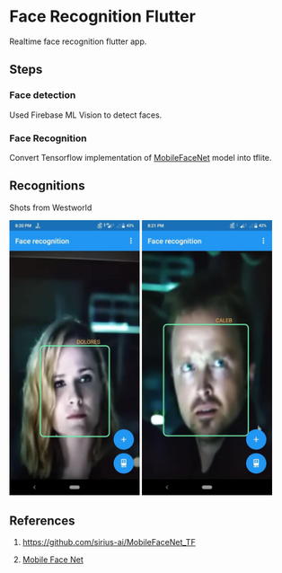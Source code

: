# Face Recognition Flutter

Realtime face recognition flutter app.

## Steps

### Face detection

Used Firebase ML Vision to detect faces.

### Face Recognition

Convert Tensorflow implementation of [MobileFaceNet](https://github.com/sirius-ai/MobileFaceNet_TF) model into tflite.

## Recognitions

Shots from Westworld 

<p float="left">
  <img src="images/rec1.jpg" width="46% height="100" />
  <img src="images/rec2.jpg" width="46%" /> 
</p>

## References

1. <https://github.com/sirius-ai/MobileFaceNet_TF>

2. [Mobile Face Net](https://arxiv.org/ftp/arxiv/papers/1804/1804.07573.pdf)
